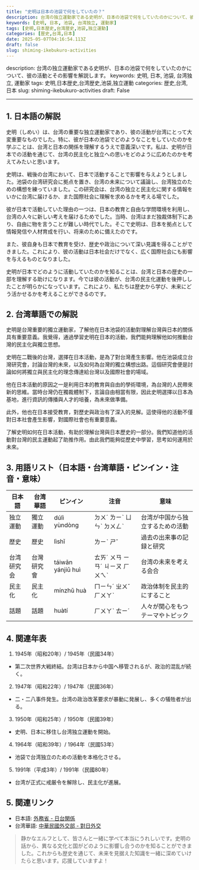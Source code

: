 ```yaml
---
title: "史明は日本の池袋で何をしていたの？"
description: 台湾の独立運動家である史明が、日本の池袋で何をしていたのかについて、彼の活動とその影響を解説します。
keywords: [史明, 日本, 池袋, 台湾独立, 運動家]
tags: [史明,日本歴史,台湾歴史,池袋,独立運動]
categories: [歴史,台湾,日本]
date: 2025-05-07T04:16:54.113Z
draft: false
slug: shiming-ikebukuro-activities
---
```


description: 台湾の独立運動家である史明が、日本の池袋で何をしていたのかについて、彼の活動とその影響を解説します。
keywords: 史明, 日本, 池袋, 台湾独立, 運動家
tags: 史明,日本歴史,台湾歴史,池袋,独立運動
categories: 歴史,台湾,日本
slug: shiming-ikebukuro-activities
draft: False

---

## 1. 日本語の解説

史明（しめい）は、台湾の重要な独立運動家であり、彼の活動が台湾にとって大変重要なものでした。特に、彼が日本の池袋でどのようなことをしていたのかを学ぶことは、台湾と日本の関係を理解するうえで意義深いです。私は、史明が日本での活動を通じて、台湾の民主化と独立への思いをどのように広めたのかを考えてみたいと思います。

史明は、戦後の台湾において、日本で活動することで影響を与えようとしました。池袋の台湾研究会に拠点を置き、台湾の未来について議論し、台湾独立のための構想を練っていました。この研究会は、台湾の独立と民主化に関する情報をいかに台湾に届けるか、また国際社会に理解を求めるかを考える場でした。

彼が日本で活動していた理由の一つは、日本の教育と自由な学問環境を利用し、台湾の人々に新しい考えを届けるためでした。当時、台湾はまだ独裁体制下にあり、自由に物を言うことが難しい時代でした。そこで史明は、日本を拠点として情報発信や人材育成を行い、将来のために備えたのです。

また、彼自身も日本で教育を受け、歴史や政治について深い見識を得ることができました。これにより、彼の活動は日本社会だけでなく、広く国際社会にも影響を与えるものとなりました。

史明が日本でどのように活動していたのかを知ることは、台湾と日本の歴史の一部を理解する助けになります。今では彼の活動が、台湾の民主化運動を後押ししたことが明らかになっています。これにより、私たちは歴史から学び、未来にどう活かせるかを考えることができるのです。

## 2. 台湾華語での解説  

史明是台灣重要的獨立運動家，了解他在日本池袋的活動對理解台灣與日本的關係具有重要意義。我覺得，通過學習史明在日本的活動，我們能夠理解他如何推動台灣的民主化與獨立思想。

史明在二戰後的台灣，選擇在日本活動，是為了對台灣產生影響。他在池袋成立台灣研究會，討論台灣的未來，以及如何為台灣的獨立構想出路。這個研究會便是討論如何將獨立與民主化的理念傳達給台灣以及國際社會的場域。

他在日本活動的原因之一是利用日本的教育與自由的學術環境，為台灣的人民帶來新的思維。當時台灣仍在獨裁體制下，言論自由相當有限，因此史明選擇以日本為基地，進行資訊的傳播與人才的培養，為未來做準備。

此外，他也在日本接受教育，對歷史與政治有了深入的見解。這使得他的活動不僅對日本社會產生影響，對國際社會也有重要意義。

了解史明如何在日本活動，有助於理解台灣與日本歷史的一部分。我們知道他的活動對台灣的民主運動起了助推作用。由此我們能夠從歷史中學習，思考如何運用於未來。

## 3. 用語リスト（日本語・台湾華語・ピンイン・注音・意味）

| 日本語 | 台湾華語 | ピンイン | 注音 | 意味 |
|---|---|---|---|---|
| 独立運動 | 獨立運動 | dúlì yùndòng | ㄉㄨˊ ㄌㄧˋ ㄩㄣˋ ㄉㄨㄥˋ | 台湾が中国から独立するための活動 |
| 歴史 | 歷史 | lìshǐ | ㄌㄧˋ ㄕˇ | 過去の出来事の記録と研究 |
| 台湾研究会 | 台灣研究會 | táiwān yánjiū huì | ㄊㄞˊ ㄨㄢ ㄧㄢˊ ㄐㄧㄡ ㄏㄨㄟˋ | 台湾の未来を考える会合 |
| 民主化 | 民主化 | mínzhǔ huà | ㄇㄧㄣˊ ㄓㄨˇ ㄏㄨㄚˋ | 政治体制を民主的にすること |
| 話題 | 話題 | huàtí | ㄏㄨㄚˋ ㄊㄧˊ | 人々が関心をもつテーマやトピック |

## 4. 関連年表

1. 1945年（昭和20年）/ 1945年（民國34年）  
  - 第二次世界大戦終結。台湾は日本から中国へ移管されるが、政治的混乱が続く。
 
2. 1947年（昭和22年）/ 1947年（民國36年）  
  - 二・二八事件発生。台湾の政治改革要求が暴動に発展し、多くの犠牲者が出る。

3. 1950年（昭和25年）/ 1950年（民國39年）  
  - 史明、日本に移住し台湾独立運動を開始。

4. 1964年（昭和39年）/ 1964年（民國53年）  
  - 池袋で台湾独立のための活動を本格化させる。

5. 1991年（平成3年）/ 1991年（民國80年）  
  - 台湾が正式に戒厳令を解除し、民主化が進展。

## 5. 関連リンク  

- 日本語: [外務省 - 日台関係](https://www.mofa.go.jp/mofaj/area/taiwan/index.html)
- 台湾華語: [中華民國外交部 - 對日外交](https://www.mofa.gov.tw)

>静かなエルフとして、皆さんと一緒に学べて本当にうれしいです。史明の話から、異なる文化と国がどのように影響し合うのかを知ることができました。これからも歴史を通じて、未来を見据えた知識を一緒に深めていけたらと思います。応援していますよ！